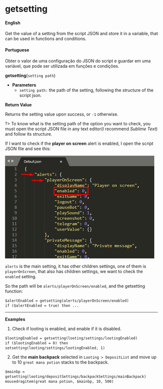 
# getsetting

<!-- tabs:start -->

#### **English**

Get the value of a setting from the script JSON and store it in a variable, that can be used in functions and conditions.

#### **Portuguese**

Obter o valor de uma configuração do JSON do script e guardar em uma variável, que pode ser utilizada em funções e condições.

<!-- tabs:end -->


**getsetting**(`setting path`)

- **Parameters**
  - `setting path:` the path of the setting, following the structure of the script json.


**Return Value**

Returns the setting value upon success, or `-1` otherwise.

?> To know what is the setting path of the option you want to check, you must open the script JSON file in any text editor(I recommend *Sublime Text*) and follow its structure.


If I want to check if the **player on screen** alert is enabled, I open the script JSON file and see this:

![](../../_media/cavebot/functions/getsetting_example.png)

`alerts` is the main setting, it has other children settings, one of them is `playerOnScreen`, that also has children settings, we want to check the `enabled` setting.

So the path will be `alerts/playerOnScreen/enabled`, and the getsetting function:
```action
$alertEnabled = getsetting(alerts/playerOnScreen/enabled)
if ($alertEnabled = true) then ...
```

---

**Examples**

1. Check if looting is enabled, and enable if it is disabled.

```action
$lootingEnabled = getsetting(looting/settings/lootingEnabled)
if ($lootingEnabled = 0) then setsetting(looting/settings/lootingEnabled, 1)
```


2. Get the **main backpack** selected in `Looting > DepositList` and move up to 10 `great mana potion` stacks to the backpack.

```action
$mainbp = getsetting(looting/depositSettings/backpackSettings/mainBackpack)
mousedragitem(great mana potion, $mainbp, 10, 500)
```
